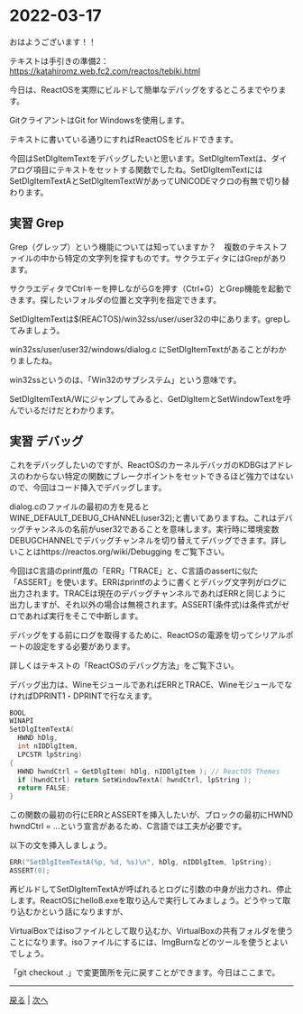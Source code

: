 # 2022-03-17

おはようございます！！

テキストは手引きの準備2： https://katahiromz.web.fc2.com/reactos/tebiki.html

今日は、ReactOSを実際にビルドして簡単なデバッグをするところまでやります。

GitクライアントはGit for Windowsを使用します。

テキストに書いている通りにすればReactOSをビルドできます。

今回はSetDlgItemTextをデバッグしたいと思います。SetDlgItemTextは、ダイアログ項目にテキストをセットする関数でしたね。SetDlgItemTextにはSetDlgItemTextAとSetDlgItemTextWがあってUNICODEマクロの有無で切り替わります。

## 実習 Grep

Grep（グレップ）という機能については知っていますか？　複数のテキストファイルの中から特定の文字列を探すものです。サクラエディタにはGrepがあります。

サクラエディタでCtrlキーを押しながらGを押す（Ctrl+G）とGrep機能を起動できます。探したいフォルダの位置と文字列を指定できます。

SetDlgItemTextは$(REACTOS)/win32ss/user/user32の中にあります。grepしてみましょう。

win32ss/user/user32/windows/dialog.c にSetDlgItemTextがあることがわかりましたね。

win32ssというのは、「Win32のサブシステム」という意味です。

SetDlgItemTextA/Wにジャンプしてみると、GetDlgItemとSetWindowTextを呼んでいるだけだとわかります。

## 実習 デバッグ

これをデバッグしたいのですが、ReactOSのカーネルデバッガのKDBGはアドレスのわからない特定の関数にブレークポイントをセットできるほど強力ではないので、今回はコード挿入でデバッグします。

dialog.cのファイルの最初の方を見るとWINE_DEFAULT_DEBUG_CHANNEL(user32);と書いてありますね。これはデバッグチャンネルの名前がuser32であることを意味します。実行時に環境変数DEBUGCHANNELでデバッグチャンネルを切り替えてデバッグできます。詳しいことはhttps://reactos.org/wiki/Debugging をご覧下さい。

今回はC言語のprintf風の「ERR」「TRACE」と、C言語のassertに似た「ASSERT」を使います。ERRはprintfのように書くとデバッグ文字列がログに出力されます。TRACEは現在のデバッグチャンネルであればERRと同じように出力しますが、それ以外の場合は無視されます。ASSERT(条件式)は条件式がゼロであれば実行をそこで中断します。

デバッグをする前にログを取得するために、ReactOSの電源を切ってシリアルポートの設定をする必要があります。

詳しくはテキストの「ReactOSのデバッグ方法」をご覧下さい。

デバッグ出力は、WineモジュールであればERRとTRACE、WineモジュールでなければDPRINT1・DPRINTで行なえます。

```c
BOOL
WINAPI
SetDlgItemTextA(
  HWND hDlg,
  int nIDDlgItem,
  LPCSTR lpString)
{
  HWND hwndCtrl = GetDlgItem( hDlg, nIDDlgItem ); // ReactOS Themes
  if (hwndCtrl) return SetWindowTextA( hwndCtrl, lpString );
  return FALSE;
}
```

この関数の最初の行にERRとASSERTを挿入したいが、ブロックの最初にHWND hwndCtrl = ...という宣言があるため、C言語では工夫が必要です。

以下の文を挿入しましょう。

```c
ERR("SetDlgItemTextA(%p, %d, %s)\n", hDlg, nIDDlgItem, lpString);
ASSERT(0);
```

再ビルドしてSetDlgItemTextAが呼ばれるとログに引数の中身が出力され、停止します。ReactOSにhello8.exeを取り込んで実行してみましょう。どうやって取り込むかという話になりますが、

VirtualBoxではisoファイルとして取り込むか、VirtualBoxの共有フォルダを使うことになります。isoファイルにするには、ImgBurnなどのツールを使うとよいでしょう。

「git checkout .」で変更箇所を元に戻すことができます。今日はここまで。

---

[戻る](2022-03-16.md) | [次へ](2022-03-19.md)
